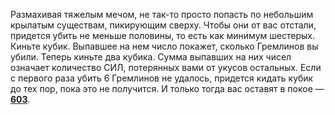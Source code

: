 Размахивая тяжелым мечом, не так-то просто попасть по небольшим крылатым существам, пикирующим сверху. Чтобы они от вас отстали, придется убить не меньше половины, то есть как минимум шестерых. Киньте кубик. Выпавшее на нем число покажет, сколько Гремлинов вы убили. Теперь киньте два кубика. Сумма выпавших на них чисел означает количество СИЛ, потерянных вами от укусов остальных. Если с первого раза убить 6 Гремлинов не удалось, придется кидать кубик до тех пор, пока это не получится. И только тогда вас оставят в покое — [**603**](#n_603).

